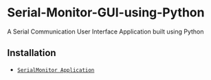 # Serial-Monitor-GUI-using-Python
A Serial Communication User Interface Application built using Python
## Installation
* [`SerialMonitor Application`](../main/dist/SerialMonitor.exe)
